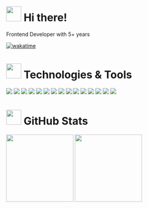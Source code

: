 <h1>
  <img src="octocats/mona-whisper.gif" width="40" height="40">
  Hi there!

</h1>

Frontend Developer with 5+ years

[![wakatime](https://wakatime.com/badge/user/2b32151b-c987-411d-8aef-23a48c2cd648.svg?style=flat-square)](https://wakatime.com/@2b32151b-c987-411d-8aef-23a48c2cd648)

<h1><img src="octocats/octocat-squid.gif" width="40" height="40"> Technologies & Tools</h1>

![](https://img.shields.io/badge/TypeScript-informational?style=flat-square&logo=typescript&logoColor=ffffff&color=007acc)
![](https://img.shields.io/badge/JavaScript-informational?style=flat-square&logo=javascript&logoColor=323330&color=f0db4f)
![](https://img.shields.io/badge/HTML-informational?style=flat-square&logo=html5&logoColor=ffffff&color=E44D26)
![](https://img.shields.io/badge/CSS-informational?style=flat-square&logo=css3&logoColor=ffffff&color=25A1E1)
![](https://img.shields.io/badge/React-informational?style=flat-square&logo=react&logoColor=ffffff&color=066d89)
![](https://img.shields.io/badge/Vite-informational?style=flat-square&logo=vite&logoColor=ffffff&color=747bff)
![](https://img.shields.io/badge/Webpack-informational?style=flat-square&logo=webpack&logoColor=ffffff&color=1c78c0)
![](https://img.shields.io/badge/Node-informational?style=flat-square&logo=node.js&logoColor=ffffff&color=3c873a)
![](https://img.shields.io/badge/Next-informational?style=flat-square&logo=next.js&logoColor=ffffff&color=000000)
![](https://img.shields.io/badge/Fastify-informational?style=flat-square&logo=fastify&logoColor=ffffff&color=000000)
![](https://img.shields.io/badge/PostgreSQL-informational?style=flat-square&logo=postgresql&logoColor=ffffff&color=336791)
![](https://img.shields.io/badge/MySQL-informational?style=flat-square&logo=mysql&logoColor=ffffff&color=007D7D)
![](https://img.shields.io/badge/MongoDB-informational?style=flat-square&logo=mongodb&logoColor=ffffff&color=3FA037)
![](https://img.shields.io/badge/VS%20Code-informational?style=flat-square&logo=visual-studio-code&logoColor=white&color=007acc)
![](https://img.shields.io/badge/PNPM-informational?style=flat-square&logo=pnpm&logoColor=ffffff&color=f9ad00)

<h1><img src="octocats/mona-loading.gif" width="40" height="40"> GitHub Stats</h1>

<div>
  <img height="180em" src="https://github-readme-stats.vercel.app/api?username=crashmax-dev&layout=compact&show_icons=true&theme=white&hide_border=true&icon_color=2a84ea&bg_color=00000000&text_color=2a84ea" />
  <img height="180em" src="https://github-readme-stats.vercel.app/api/top-langs/?username=crashmax-dev&layout=compact&theme=white&hide_border=true&icon_color=2a84ea&bg_color=00000000&text_color=2a84ea&hide=html,css,scss" />
</div>
